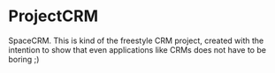 # ProjectCRM
SpaceCRM.
This is kind of the freestyle CRM project, created with the intention to show that even applications like CRMs does not have to be boring ;)
